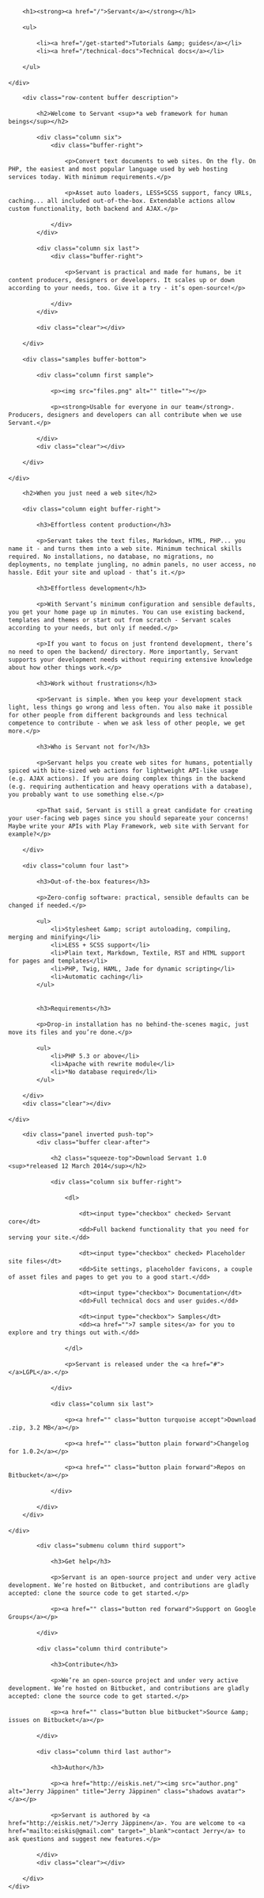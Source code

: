 
<div class="row row-header toggled inverted">
	<div class="row-content buffer">

		<h1><strong><a href="/">Servant</a></strong></h1>

		<ul>

			<li><a href="/get-started">Tutorials &amp; guides</a></li>
			<li><a href="/technical-docs">Technical docs</a></li>

		</ul>

	</div>
</div>

<div class="row row-intro inverted">
	<div class="mask">

		<div class="row-content buffer description">

			<h2>Welcome to Servant <sup>*a web framework for human beings</sup></h2>

			<div class="column six">
				<div class="buffer-right">

					<p>Convert text documents to web sites. On the fly. On PHP, the easiest and most popular language used by web hosting services today. With minimum requirements.</p>

					<p>Asset auto loaders, LESS+SCSS support, fancy URLs, caching... all included out-of-the-box. Extendable actions allow custom functionality, both backend and AJAX.</p>

				</div>
			</div>

			<div class="column six last">
				<div class="buffer-right">

					<p>Servant is practical and made for humans, be it content producers, designers or developers. It scales up or down according to your needs, too. Give it a try - it’s open-source!</p>

				</div>
			</div>

			<div class="clear"></div>

		</div>

		<div class="samples buffer-bottom">

			<div class="column first sample">

				<p><img src="files.png" alt="" title=""></p>

				<p><strong>Usable for everyone in our team</strong>. Producers, designers and developers can all contribute when we use Servant.</p>

			</div>
			<div class="clear"></div>

		</div>

	</div>
</div>



<div class="row-description push-top">
	<div class="row-content buffer">

		<h2>When you just need a web site</h2>

		<div class="column eight buffer-right">

			<h3>Effortless content production</h3>

			<p>Servant takes the text files, Markdown, HTML, PHP... you name it - and turns them into a web site. Minimum technical skills required. No installations, no database, no migrations, no deployments, no template jungling, no admin panels, no user access, no hassle. Edit your site and upload - that’s it.</p>

			<h3>Effortless development</h3>

			<p>With Servant’s minimum configuration and sensible defaults, you get your home page up in minutes. You can use existing backend, templates and themes or start out from scratch - Servant scales according to your needs, but only if needed.</p>

			<p>If you want to focus on just frontend development, there’s no need to open the backend/ directory. More importantly, Servant supports your development needs without requiring extensive knowledge about how other things work.</p>

			<h3>Work without frustrations</h3>

			<p>Servant is simple. When you keep your development stack light, less things go wrong and less often. You also make it possible for other people from different backgrounds and less technical competence to contribute - when we ask less of other people, we get more.</p>

			<h3>Who is Servant not for?</h3>

			<p>Servant helps you create web sites for humans, potentially spiced with bite-sized web actions for lightweight API-like usage (e.g. AJAX actions). If you are doing complex things in the backend (e.g. requiring authentication and heavy operations with a database), you probably want to use something else.</p>

			<p>That said, Servant is still a great candidate for creating your user-facing web pages since you should separeate your concerns! Maybe write your APIs with Play Framework, web site with Servant for example?</p>

		</div>

		<div class="column four last">

			<h3>Out-of-the-box features</h3>

			<p>Zero-config software: practical, sensible defaults can be changed if needed.</p>

			<ul>
				<li>Stylesheet &amp; script autoloading, compiling, merging and minifying</li>
				<li>LESS + SCSS support</li>
				<li>Plain text, Markdown, Textile, RST and HTML support for pages and templates</li>
				<li>PHP, Twig, HAML, Jade for dynamic scripting</li>
				<li>Automatic caching</li>
			</ul>


			<h3>Requirements</h3>

			<p>Drop-in installation has no behind-the-scenes magic, just move its files and you’re done.</p>

			<ul>
				<li>PHP 5.3 or above</li>
				<li>Apache with rewrite module</li>
				<li>*No database required</li>
			</ul>

		</div>
		<div class="clear"></div>

	</div>
</div>



<div class="row row-download push-top">
	<div class="row-content buffer">

		<div class="panel inverted push-top">
			<div class="buffer clear-after">

				<h2 class="squeeze-top">Download Servant 1.0 <sup>*released 12 March 2014</sup></h2>

				<div class="column six buffer-right">

					<dl>

						<dt><input type="checkbox" checked> Servant core</dt>
						<dd>Full backend functionality that you need for serving your site.</dd>

						<dt><input type="checkbox" checked> Placeholder site files</dt>
						<dd>Site settings, placeholder favicons, a couple of asset files and pages to get you to a good start.</dd>

						<dt><input type="checkbox"> Documentation</dt>
						<dd>Full technical docs and user guides.</dd>

						<dt><input type="checkbox"> Samples</dt>
						<dd><a href="">7 sample sites</a> for you to explore and try things out with.</dd>

					</dl>

					<p>Servant is released under the <a href="#"></a>LGPL</a>.</p>

				</div>

				<div class="column six last">

					<p><a href="" class="button turquoise accept">Download .zip, 3.2 MB</a></p>

					<p><a href="" class="button plain forward">Changelog for 1.0.2</a></p>

					<p><a href="" class="button plain forward">Repos on Bitbucket</a></p>

				</div>

			</div>
		</div>

	</div>
</div>



<div class="row row-outro inverted">
	<div class="mask">
		<div class="row-content buffer">

			<div class="submenu column third support">

				<h3>Get help</h3>

				<p>Servant is an open-source project and under very active development. We’re hosted on Bitbucket, and contributions are gladly accepted: clone the source code to get started.</p>

				<p><a href="" class="button red forward">Support on Google Groups</a></p>

			</div>

			<div class="column third contribute">

				<h3>Contribute</h3>

				<p>We’re an open-source project and under very active development. We’re hosted on Bitbucket, and contributions are gladly accepted: clone the source code to get started.</p>

				<p><a href="" class="button blue bitbucket">Source &amp; issues on Bitbucket</a></p>

			</div>

			<div class="column third last author">

				<h3>Author</h3>

				<p><a href="http://eiskis.net/"><img src="author.png" alt="Jerry Jäppinen" title="Jerry Jäppinen" class="shadows avatar"></a></p>

				<p>Servant is authored by <a href="http://eiskis.net/">Jerry Jäppinen</a>. You are welcome to <a href="mailto:eiskis@gmail.com" target="_blank">contact Jerry</a> to ask questions and suggest new features.</p>

			</div>
			<div class="clear"></div>

		</div>
	</div>
</div>
